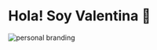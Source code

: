 # Hola! Soy Valentina 👋

![personal branding](https://github.com/valen883/valen883/assets/77710204/49ef5bf0-a633-499c-a54b-ad685dcbefa6)

<!--
**valen883/valen883** is a  _special_  repository because its `README.md` (this file) appears on your GitHub profile.


## Acerca de  mi  ✨🙎🏼‍♀️ ✨

Soy una apasionada desarrolladora front-end especializada en JavaScript, HTML y CSS. Mi determinación por aprender y crecer en esta industria es inquebrantable. Me gusta construir los futuros diseños que caracterizarán una página de forma sencilla pero concisa a través del código.

Desde el momento en que escribí mis primeras líneas de código, supe que había encontrado mi pasión en el desarrollo web. Mi entusiasmo por transformar ideas en interfaces interactivas y visualmente atractivas es el motor que impulsa mi carrera. Cada día, me levanto emocionada por la oportunidad de enfrentar nuevos desafíos y aprender algo nuevo en este dinámico campo.

## Mis objetivos 🌟

Mi compromiso con el crecimiento profesional es inquebrantable. Estoy comprometida a absorber todo el conocimiento que la industria tiene para ofrecer, manteniéndome al día con las últimas tendencias y tecnologías en el mundo del desarrollo front-end. Creo en la importancia de la capacitación continua para ofrecer siempre soluciones innovadoras y de alta calidad.

No solo soy una apasionada del código, sino que también tengo una habilidad natural para comunicarme de manera efectiva. Mi enfoque en la comunicación asertiva me permite no solo expresar mis ideas de manera clara, sino también contribuir al fortalecimiento de equipos de trabajo sólidos. Creo que el intercambio de ideas y la colaboración son esenciales para llevar proyectos a un nivel superior.

Mi objetivo es convertirme en una desarrolladora ejemplar. Estoy comprometida con aportar lo mejor de mí en cada proyecto y mantener altos estándares de calidad en todo lo que hago. Mi determinación y dedicación me impulsan a superar obstáculos y lograr resultados excepcionales.


## Buscando nuevos horizontes 🌄

Estoy emocionada por la posibilidad de formar parte de un equipo innovador y dinámico, donde pueda contribuir con mis habilidades técnicas y mi pasión por la excelencia en el desarrollo front-end. ¡Estoy lista para enfrentar nuevos retos y llevar las experiencias web a nuevos horizontes!

## Contactame! 📳

📧 **Correo :** 	valentinagutierrez882@gmail.com

📩 **LinkedIn :** [Valentina Vargas](https://www.linkedin.com/in/ingrid-valentina-vargas-gutierrez-6463991ab/)

## Skills
<p align="left"> <a href="https://www.w3schools.com/css/" target="_blank" rel="noreferrer"> <img src="https://raw.githubusercontent.com/devicons/devicon/master/icons/css3/css3-original-wordmark.svg" alt="css3" width="40" height="40"/> </a> <a href="https://www.figma.com/" target="_blank" rel="noreferrer"> <img src="https://www.vectorlogo.zone/logos/figma/figma-icon.svg" alt="figma" width="40" height="40"/> </a> <a href="https://git-scm.com/" target="_blank" rel="noreferrer"> <img src="https://www.vectorlogo.zone/logos/git-scm/git-scm-icon.svg" alt="git" width="40" height="40"/> </a> <a href="https://www.w3.org/html/" target="_blank" rel="noreferrer"> <img src="https://raw.githubusercontent.com/devicons/devicon/master/icons/html5/html5-original-wordmark.svg" alt="html5" width="40" height="40"/> </a> <a href="https://developer.mozilla.org/en-US/docs/Web/JavaScript" target="_blank" rel="noreferrer"> <img src="https://raw.githubusercontent.com/devicons/devicon/master/icons/javascript/javascript-original.svg" alt="javascript" width="40" height="40"/> </a> <a href="https://jestjs.io" target="_blank" rel="noreferrer"> <img src="https://www.vectorlogo.zone/logos/jestjsio/jestjsio-icon.svg" alt="jest" width="40" height="40"/> </a> <a href="https://nodejs.org" target="_blank" rel="noreferrer"> <img src="https://raw.githubusercontent.com/devicons/devicon/master/icons/nodejs/nodejs-original-wordmark.svg" alt="nodejs" width="40" height="40"/> </a> <a href="https://reactjs.org/" target="_blank" rel="noreferrer"> <img src="https://raw.githubusercontent.com/devicons/devicon/master/icons/react/react-original-wordmark.svg" alt="react" width="40" height="40"/> </a> </p>


---------------------------
